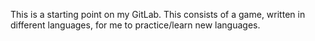 This is a starting point on my GitLab. This consists of a game, written in different languages, for me to practice/learn new languages. 